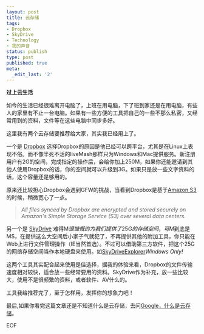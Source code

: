 ```yaml
---
layout: post
title: 云存储
tags:
- Dropbox
- SkyDrive
- Technology
- 我的声音
status: publish
type: post
published: true
meta:
  _edit_last: '2'
---
```

<strong>过上云生活</strong>

如今的生活已经很难离开电脑了，上班在用电脑，下了班到家还是在用电脑，有些人的家里有不止一台电脑。如果有一些方便的工具把自己的一些不那么私密，又经常用到的资料，文件等在这些电脑中同步多好。

这里我有两个云存储要推荐给大家，其实我已经用上了。

一个是 <a href="http://www.getdropbox.com" target="_blank">Dropbox</a>
选择Dropbox的原因是他已经可以跨平台，尤其是在Linux上表现不俗。而不像半死不活的liveMash那样只为Windows和Mac提供服务。新注册用户有2G的空间，完成指定的操作后，会给你加上250M，如果你还能邀请到其他人使用Dropbox的话，你的空间就可以升级到3G。如果只是放一些文字资料的话，这个容量还是够用的。

原来还比较担心Dropbox会遇到GFW的挑战，当看到Dropbox是基于<a href="https://s3.amazonaws.com/" target="_blank">Amazon S3</a>的时候，稍微宽心了一点。
<blockquote><em>All files synced by Dropbox are encrypted and stored securely on Amazon's Simple Storage Service (S3) over several data centers.</em></blockquote>

另一个是 <a href="http://skydrive.live.com/" target="_blank">SkyDrive</a>
难得M$很慷慨的为我们提供了25G的存储空间，可M$到底是M$，在提供这么大空间后小家子气就犯了，不再提供其他的附加工具，你只能在Web上进行文件管理操作（IE当然首选）。不过可以借助第三方软件，把这个25G的网络存储空间当作本地硬盘来使用。如<a href="http://www.skydriveexplorer.com" target="_blank">SkyDriveExplorer</a><em>Windows Only!</em>

这两个工具其实配合起来使用是佳选择，据我的体验来看，Dropbox的文件传输速度相对较快，适合放一些经常要用的资料。SkyDrive作为补充，放一些比较大，使用不是很频繁的资料，或者软件、AV什么的。

工具我给推荐完了，至于怎样用，发挥你的想象力吧！

最后,如果你看完这篇文章还是不知道什么是云存储，去问<a href="http://www.google.cn/search?hl=zh-CN&newwindow=1&q=%E4%BA%91%E5%AD%98%E5%82%A8&btnG=Google+%E6%90%9C%E7%B4%A2&aq=f&oq=" target="_blank">Google，什么是云存储</a>。

EOF
